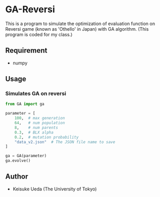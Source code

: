 # GA-Reversi
This is a program to simulate the optimization of evaluation function on Reversi game (known as 'Othello' in Japan) with GA algorithm.
(This program is coded for my class.)

## Requirement
* numpy

## Usage

### Simulates GA on reversi
```python
from GA import ga

parameter = [
    100,  # max generation
    64,   # num population
    8,    # num parents
    0.3,  # BLX alpha
    0.2,  # mutation probability
    "data_v2.json"  # The JSON file name to save
]

ga = GA(parameter)
ga.evolve()
```

## Author
* Keisuke Ueda (The University of Tokyo)
